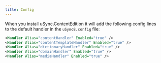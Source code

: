 ```yaml
---
title: Config
---
```


When you install uSync.ContentEdition it will add the following config lines to the default handler in the `uSync8.config` file:

``` xml title=config/usync8.config
<Handler Alias="contentHandler" Enabled="true" />
<Handler Alias="contentTemplateHandler" Enabled="true" />
<Handler Alias="dictionaryHandler" Enabled="true" />
<Handler Alias="domainHandler" Enabled="true" />
<Handler Alias="mediaHandler" Enabled="true" />
```